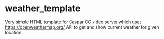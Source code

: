 # weather_template

Very simple HTML template for Caspar CG video server which uses https://openweathermap.org/ API to get and show current weather for given location.

